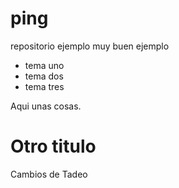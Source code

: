 ping
====

repositorio ejemplo muy buen ejemplo

* tema uno
* tema dos
* tema tres

Aqui unas cosas.


Otro titulo
===========

Cambios de Tadeo 

